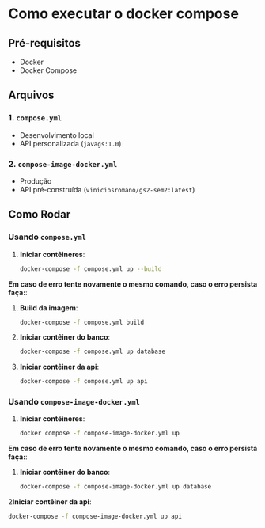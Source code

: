 # Como executar o docker compose

## Pré-requisitos
- Docker
- Docker Compose

## Arquivos

### 1. **`compose.yml`**
- Desenvolvimento local
- API personalizada (`javags:1.0`)

### 2. **`compose-image-docker.yml`**
- Produção
- API pré-construída (`viniciosromano/gs2-sem2:latest`)

## Como Rodar

### Usando `compose.yml`

1. **Iniciar contêineres**:

   ```bash
   docker-compose -f compose.yml up --build
   ```
   
**Em caso de erro tente novamente o mesmo comando, caso o erro persista faça:**:

1. **Build da imagem**:

   ```bash
   docker-compose -f compose.yml build
   ```
   
2. **Iniciar contêiner do banco**:

   ```bash
   docker-compose -f compose.yml up database
   ```
   
3. **Iniciar contêiner da api**:

   ```bash
   docker-compose -f compose.yml up api
   ```

### Usando `compose-image-docker.yml`

1. **Iniciar contêineres**:

   ```bash
   docker compose -f compose-image-docker.yml up
   ```
   
**Em caso de erro tente novamente o mesmo comando, caso o erro persista faça:**:

1. **Iniciar contêiner do banco**:

   ```bash
   docker-compose -f compose-image-docker.yml up database
   ```

2**Iniciar contêiner da api**:

   ```bash
   docker-compose -f compose-image-docker.yml up api
   ```
